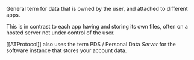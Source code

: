 General term for data that is owned by the user, and attached to different apps.

This is in contrast to each app having and storing its own files, often on a hosted server not under control of the user.

[[ATProtocol]] also uses the term PDS / Personal Data _Server_ for the software instance that stores your account data.